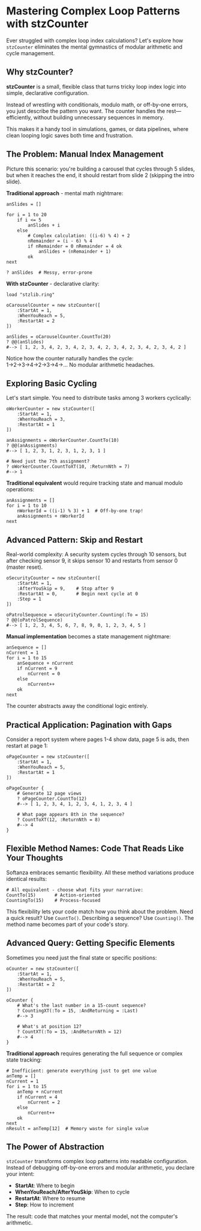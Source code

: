 # Mastering Complex Loop Patterns with stzCounter

Ever struggled with complex loop index calculations? Let's explore how `stzCounter` eliminates the mental gymnastics of modular arithmetic and cycle management.

## Why stzCounter?

**stzCounter** is a small, flexible class that turns tricky loop index logic into simple, declarative configuration.

Instead of wrestling with conditionals, modulo math, or off-by-one errors, you just describe the pattern you want. The counter handles the rest—efficiently, without building unnecessary sequences in memory.

This makes it a handy tool in simulations, games, or data pipelines, where clean looping logic saves both time and frustration.

## The Problem: Manual Index Management

Picture this scenario: you're building a carousel that cycles through 5 slides, but when it reaches the end, it should restart from slide 2 (skipping the intro slide).

**Traditional approach** - mental math nightmare:

```ring
anSlides = []

for i = 1 to 20
    if i <= 5
        anSlides + i
    else
        # Complex calculation: ((i-6) % 4) + 2
        nRemainder = (i - 6) % 4
        if nRemainder = 0 nRemainder = 4 ok
        	anSlides + (nRemainder + 1)
    	ok
next

? anSlides  # Messy, error-prone
```

**With stzCounter** - declarative clarity:

```ring
load "stzlib.ring"

oCarouselCounter = new stzCounter([
    :StartAt = 1,
    :WhenYouReach = 5,
    :RestartAt = 2
])

anSlides = oCarouselCounter.CountTo(20)
? @@(anSlides)
#--> [ 1, 2, 3, 4, 2, 3, 4, 2, 3, 4, 2, 3, 4, 2, 3, 4, 2, 3, 4, 2 ]
```

Notice how the counter naturally handles the cycle: 1→2→3→4→2→3→4→... No modular arithmetic headaches.

## Exploring Basic Cycling

Let's start simple. You need to distribute tasks among 3 workers cyclically:

```ring
oWorkerCounter = new stzCounter([
    :StartAt = 1,
    :WhenYouReach = 3,
    :RestartAt = 1
])

anAssignments = oWorkerCounter.CountTo(10)
? @@(anAssignments)
#--> [ 1, 2, 3, 1, 2, 3, 1, 2, 3, 1 ]

# Need just the 7th assignment?
? oWorkerCounter.CountToXT(10, :ReturnNth = 7)
#--> 1
```

**Traditional equivalent** would require tracking state and manual modulo operations:

```ring
anAssignments = []
for i = 1 to 10
    nWorkerId = ((i-1) % 3) + 1  # Off-by-one trap!
    anAssignments + nWorkerId
next
```

## Advanced Pattern: Skip and Restart

Real-world complexity: A security system cycles through 10 sensors, but after checking sensor 9, it skips sensor 10 and restarts from sensor 0 (master reset).

```ring
oSecurityCounter = new stzCounter([
    :StartAt = 1,
    :AfterYouSkip = 9,    # Stop after 9
    :RestartAt = 0,       # Begin next cycle at 0
    :Step = 1
])

oPatrolSequence = oSecurityCounter.Counting(:To = 15)
? @@(oPatrolSequence)
#--> [ 1, 2, 3, 4, 5, 6, 7, 8, 9, 0, 1, 2, 3, 4, 5 ]
```

**Manual implementation** becomes a state management nightmare:

```ring
anSequence = []
nCurrent = 1
for i = 1 to 15
    anSequence + nCurrent
    if nCurrent = 9
        nCurrent = 0
    else
        nCurrent++
    ok
next
```

The counter abstracts away the conditional logic entirely.

## Practical Application: Pagination with Gaps

Consider a report system where pages 1-4 show data, page 5 is ads, then restart at page 1:

```ring
oPageCounter = new stzCounter([
    :StartAt = 1,
    :WhenYouReach = 5,
    :RestartAt = 1
])

oPageCounter {
    # Generate 12 page views
    ? oPageCounter.CountTo(12)
    #--> [ 1, 2, 3, 4, 1, 2, 3, 4, 1, 2, 3, 4 ]
    
    # What page appears 8th in the sequence?
    ? CountToXT(12, :ReturnNth = 8)
    #--> 4
}
```

## Flexible Method Names: Code That Reads Like Your Thoughts

Softanza embraces semantic flexibility. All these method variations produce identical results:

```ring
# All equivalent - choose what fits your narrative:
CountTo(15)       # Action-oriented  
CountingTo(15)    # Process-focused
```

This flexibility lets your code match how you think about the problem. Need a quick result? Use `CountTo()`. Describing a sequence? Use `Counting()`. The method name becomes part of your code's story.

## Advanced Query: Getting Specific Elements

Sometimes you need just the final state or specific positions:

```ring
oCounter = new stzCounter([
    :StartAt = 1,
    :WhenYouReach = 5,
    :RestartAt = 2
])

oCounter {
    # What's the last number in a 15-count sequence?
    ? CountingXT(:To = 15, :AndReturning = :Last)
    #--> 3
    
    # What's at position 12?
    ? CountXT(:To = 15, :AndReturnNth = 12)
    #--> 4
}
```

**Traditional approach** requires generating the full sequence or complex state tracking:

```ring
# Inefficient: generate everything just to get one value
anTemp = []
nCurrent = 1
for i = 1 to 15
    anTemp + nCurrent
    if nCurrent = 4 
        nCurrent = 2 
    else 
        nCurrent++ 
    ok
next
nResult = anTemp[12]  # Memory waste for single value
```

## The Power of Abstraction

`stzCounter` transforms complex loop patterns into readable configuration. Instead of debugging off-by-one errors and modular arithmetic, you declare your intent:

* **StartAt**: Where to begin
* **WhenYouReach/AfterYouSkip**: When to cycle
* **RestartAt**: Where to resume
* **Step**: How to increment

The result: code that matches your mental model, not the computer's arithmetic.